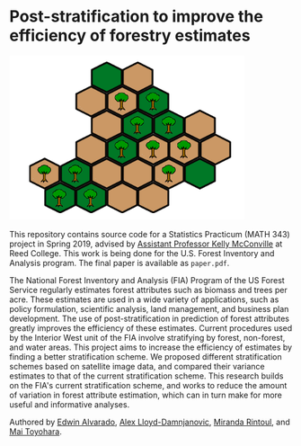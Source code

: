 # Post-stratification to improve the efficiency of forestry estimates

![](src/forest.png)

This repository contains source code for a Statistics Practicum (MATH 343) project in Spring 2019, advised by [Assistant Professor Kelly McConville](https://github.com/mcconvil) at Reed College.  This work is being done for the U.S. Forest Inventory and Analysis program. The final paper is available as `paper.pdf`.

The National Forest Inventory and Analysis (FIA) Program of the US Forest Service regularly estimates forest attributes such as biomass and trees per acre. These estimates are used in a wide variety of applications, such as policy formulation, scientific analysis, land management, and business plan development. The use of post-stratification in prediction of forest attributes greatly improves the efficiency of these estimates. Current procedures used by the Interior West unit of the FIA involve stratifying by forest, non-forest, and water areas. This project aims to increase the efficiency of estimates by finding a better stratification scheme. We proposed different stratification schemes based on satellite image data, and compared their variance estimates to that of the current stratification scheme. This research builds on the FIA's current stratification scheme, and works to reduce the amount of variation in forest attribute estimation, which can in turn make for more useful and informative analyses.

Authored by [Edwin Alvarado](https://github.com/ealvarado570), [Alex Lloyd-Damnjanovic](https://github.com/alexlloyddamnjanovic), [Miranda Rintoul](https://github.com/MirandaRintoul), and [Mai Toyohara](https://github.com/mtoyohara).